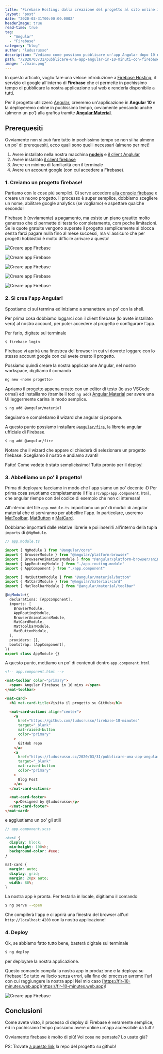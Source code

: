 ```yaml
---
title: "Firebase Hosting: dalla creazione del progetto al sito online in 10 minuti"
layout: "post"
date: "2020-03-31T00:00:00.000Z"
headerImage: true
read-time: true
tag: 
  - "Angular"
  - "Firebase"
category: "blog"
author: "ludusrusso"
description: "Vediamo come possiamo pubblicare un'app Angular dopo 10 minuti dalla creazione del progetto sfruttando firebase hosting"
path: "/2020/03/31/pubblicare-una-app-angular-in-10-minuti-con-firebase-hosting/"
image: "./main.png"
---
```


In questo articolo, voglio fare una veloce introduzione a [Firebase Hosting](https://firebase.google.com/),
il servizio di google all'interno di **Firebase** che ci permette in pochissimo tempo di pubblicare
la nostra applicazione sul web e renderla disponibile a tutti.

Per il progetto utilizzerò [Angular](https://angular.io/), creeremo un'applicazione in **Angular 10** e
la deployeremo online in pochissimo tempo, ovviamente pensando anche (almeno un po') alla grafica
tramite [**Angular Material**](https://material.angular.io/).

## Prerequesiti

Ovviamente non si può fare tutto in pochissimo tempo se non si ha almeno un po' di prerequesiti, ecco
quali sono quelli necessari (almeno per me)!

1. Avere installato nella nostra macchina [**nodejs**](https://nodejs.org/it/) e [il client Anglular](https://angular.io/cli)
2. Avere installato [il client firebase](https://firebase.google.com/docs/cli)
3. Avere un minimo di familiarità con il terminale
4. Avere un account google (con cui accedere a Firebase).

### 1. Creiamo un progetto firebase!

Partiamo con le cose più semplici. Ci serve accedere [alla console firebase](https://console.firebase.google.com) e creare un nuovo progetto. Il processo è super semplice, dobbiamo scegliere un nome, abilitare google analytics (se vogliamo) e aspettare qualche secondo!

Firebase è (ovviamente) a pagamento, ma esiste un piano grautito molto generoso che ci permette di testarlo completamente, com poche limitazioni. Se le quote gratuite vengono superate il progetto semplicemente si blocca senza farci pagare nulla fino al mese successi, ma vi assicuro che per progetti hobbistici è molto difficile arrivare a questo!

![Creare app Firebase](./firebase-1.png)

![Creare app Firebase](./firebase-2.png)

![Creare app Firebase](./firebase-3.png)

![Creare app Firebase](./firebase-4.png)

![Creare app Firebase](./firebase-5.png)

### 2. Si crea l'app Angular!

Spostiamo ci sul termina ed iniziamo a smanettare un po' con la shell.

Per prima cosa dobbiamo loggarci con il client firebase (lo avete installato vero) al nostro account, per poter accedere al progetto e configurare l'app.

Per farlo, digitate sul terminale

```bash
$ firebase login
```

Firebase vi aprirà una finestrea del browser in cui vi dovrete loggare con lo stesso account google con cui avete creato il progetto.

Possiamo quindi creare la nostra applicazione Angular, nel nostro workspace, digitiamo il comando

```bash
ng new <nome progetto>
```

<script id="asciicast-aMKnWHeicTOAWuoEvzieR6RPh" src="https://asciinema.org/a/aMKnWHeicTOAWuoEvzieR6RPh.js" async></script>

Apriamo il progetto appena creato con un editor di testo (io uso VSCode ormai) ed installiamo (tramite il tool `ng add`) [Angular Material](https://material.angular.io/) per avere una UI leggermente carina in modo semplice.

```bash
$ ng add @angular/material
```

<script id="asciicast-6Wd52K6z8yHc743OV3Q9xZlp1" src="https://asciinema.org/a/6Wd52K6z8yHc743OV3Q9xZlp1.js" async></script>

Seguiamo e completiamo il wizard che angular ci propone.

A questo punto possiamo installare [`@angular/fire`](https://github.com/angular/angularfire), la libreria angular ufficiale di Firebase.

```bash
$ ng add @angular/fire
```

Notare che il wizard che appare ci chiederà di selezionare un progetto firebase. Scegliamo il nostro e andiamo avanti!

<script id="asciicast-6Be0gm8tXsJMSXQokSV20nK5a" src="https://asciinema.org/a/6Be0gm8tXsJMSXQokSV20nK5a.js" async></script>

Fatto! Come vedete è stato semplicissimo! Tutto pronto per il deploy!

### 3. Abbelliamo un po' il progetto!

Prima di deployare facciamo in modo che l'app siamo un po' decente :D
Per prima cosa svuotiamo completamente il file `src/app/app.component.html`, che angular riempe con del codice di esempio che non ci interessa!

All'interno del file `app.module.ts` importiamo un po' di moduli di angular material che ci serviranno per abbellire l'app. In particolare, useremo [MatToolbar](https://material.angular.io/components/toolbar/overview), [MatButton](https://material.angular.io/components/button/overview) e [MatCard](https://material.angular.io/components/card/overview).

Dobbiamo importarli dalle relative librerie e poi inserirli all'interno della tupla `imports` di `@NgModule`.

```ts
// app.module.ts

import { NgModule } from "@angular/core"
import { BrowserModule } from "@angular/platform-browser"
import { BrowserAnimationsModule } from "@angular/platform-browser/animations"
import { AppRoutingModule } from "./app-routing.module"
import { AppComponent } from "./app.component"

import { MatButtonModule } from "@angular/material/button"
import { MatCardModule } from "@angular/material/card"
import { MatToolbarModule } from "@angular/material/toolbar"

@NgModule({
  declarations: [AppComponent],
  imports: [
    BrowserModule,
    AppRoutingModule,
    BrowserAnimationsModule,
    MatCardModule,
    MatToolbarModule,
    MatButtonModule,
  ],
  providers: [],
  bootstrap: [AppComponent],
})
export class AppModule {}
```

A questo punto, mettiamo un po' di contenuti dentro `app.component.html`

```html
<!-- app.component.html -->

<mat-toolbar color="primary">
  <span> Angular Firebase in 10 mins </span>
</mat-toolbar>

<mat-card>
  <h1 mat-card-title>Visita il progetto su GitHub</h1>

  <mat-card-actions align="center">
    <a
      href="https://github.com/ludusrusso/firebase-10-minutes"
      target="_blank"
      mat-raised-button
      color="primary"
    >
      GitHub repo
    </a>
    <a
      href="https://ludusrusso.cc/2020/03/31/pubblicare-una-app-angular-in-10-minuti-con-firebase-hosting/"
      target="_blank"
      mat-raised-button
      color="primary"
    >
      Blog Post
    </a>
  </mat-card-actions>

  <mat-card-footer>
    <p>Designed by @ludusrusso</p>
  </mat-card-footer>
</mat-card>
```

e aggiustiamo un po' gli stili

```scss
// app.component.scss

:host {
  display: block;
  min-height: 100vh;
  background-color: #eee;
}

mat-card {
  margin: auto;
  display: grid;
  margin: 20px auto;
  width: 80%;
}
```

La nostra app è pronta. Per testarla in locale, digitiamo il comando

```bash
$ ng serve --open
```

Che compilerà l'app e ci aprirà una finestra del browser all'url `http://localhost:4200` con la nostra applicazione!

### 4. Deploy

Ok, se abbiamo fatto tutto bene, basterà digitale sul terminale

```bash
$ ng deploy
```

per deployare la nostra applicazione.

<script id="asciicast-wjSdIKxgFJ8DsiGzkTKb5xAiS" src="https://asciinema.org/a/wjSdIKxgFJ8DsiGzkTKb5xAiS.js" async></script>

Questo comando compila la nostra app in produzione e la deploya su firebase! Se tutto va liscio senza errori, alla fine del processo avremo l'url con cui raggiungere la nostra app! Nel mio caso [https://fir-10-minutes.web.app](https://fir-10-minutes.web.app)!

![Creare app Firebase](./app.png)

## Conclusioni

Come avete visto, il processo di deploy di Firebase è veramente semplice, ed in pochissimo tempo possiamo avere online un'app accessibile da tutti!

Ovviamente firebase è molto di più! Voi cosa ne pensate? Lo usate già?

PS: Trovate [a questo link](https://github.com/ludusrusso/firebase-10-minutes) la repo del progetto su github!
